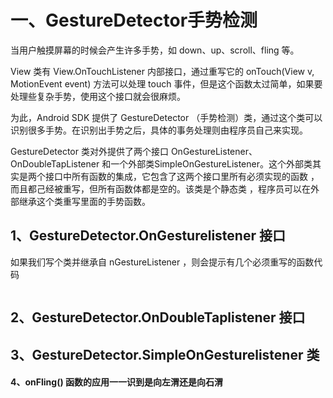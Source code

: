 # 一、GestureDetector手势检测

当用户触摸屏幕的时候会产生许多手势，如 down、up、scroll、fling 等。

View 类有 View.OnTouchListener 内部接口，通过重写它的 onTouch(View v, MotionEvent event) 方法可以处理 touch 事件，但是这个函数太过简单，如果要处理些复杂手势，使用这个接口就会很麻烦。

为此，Android SDK 提供了 GestureDetector （手势检测）类，通过这个类可以识别很多手势。在识别出手势之后，具体的事务处理则由程序员自己来实现。

GestureDetector 类对外提供了两个接口 OnGestureListener、OnDoubleTapListener 和一个外部类SimpleOnGestureListener。这个外部类其实是两个接口中所有函数的集成，它包含了这两个接口里所有必须实现的函数 ，而且都己经被重写，但所有函数体都是空的。该类是个静态类 ，程序员可以在外部继承这个类重写里面的手势函数。



## 1、GestureDetector.OnGesturelistener 接口

如果我们写个类并继承自 nGestureListener ，则会提示有几个必须重写的函数代码

```java

```



## 2、GestureDetector.OnDoubleTaplistener 接口



## 3、GestureDetector.SimpleOnGesturelistener 类



#### 4、onFling() 函数的应用一一识到是向左渭还是向石渭
